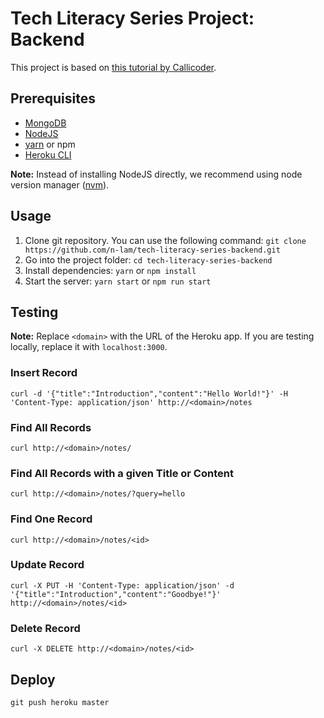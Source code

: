 # Tech Literacy Series Project: Backend

This project is based on [this tutorial by Callicoder](https://www.callicoder.com/node-js-express-mongodb-restful-crud-api-tutorial/).

## Prerequisites

- [MongoDB](https://docs.mongodb.com/guides/server/install/)
- [NodeJS](https://nodejs.org/en/download/)
- [yarn](https://yarnpkg.com/getting-started/install) or npm
- [Heroku CLI](https://devcenter.heroku.com/articles/heroku-cli)

**Note:** Instead of installing NodeJS directly, we recommend using node version manager ([nvm](https://github.com/nvm-sh/nvm)).

## Usage

1. Clone git repository. You can use the following command: `git clone https://github.com/n-lam/tech-literacy-series-backend.git`
2. Go into the project folder: `cd tech-literacy-series-backend`
3. Install dependencies: `yarn` or `npm install`
4. Start the server: `yarn start` or `npm run start`

## Testing

**Note:** Replace `<domain>` with the URL of the Heroku app. If you are testing locally, replace it with `localhost:3000`.

### Insert Record

```
curl -d '{"title":"Introduction","content":"Hello World!"}' -H 'Content-Type: application/json' http://<domain>/notes
```

### Find All Records

```
curl http://<domain>/notes/
```

### Find All Records with a given Title or Content

```
curl http://<domain>/notes/?query=hello
```

### Find One Record

```
curl http://<domain>/notes/<id>
```

### Update Record

```
curl -X PUT -H 'Content-Type: application/json' -d '{"title":"Introduction","content":"Goodbye!"}' http://<domain>/notes/<id>
```

### Delete Record

```
curl -X DELETE http://<domain>/notes/<id>
```

## Deploy

```
git push heroku master
```
